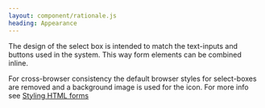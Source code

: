 ```yaml
---
layout: component/rationale.js
heading: Appearance
---
```


The design of the select box is intended to match the text-inputs and buttons used in the system. This way form elements can be combined inline.

For cross-browser consistency the default browser styles for select-boxes are removed and a background image is used for the icon. For more info see [Styling HTML forms](https://developer.mozilla.org/en-US/docs/Learn/HTML/Forms/Styling_HTML_forms)
